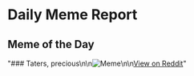 # Daily Meme Report

## Meme of the Day
"### Tat‬ers, pre‬cious\n\n![Meme](https://i.redd.it/y0lr1npdtewd1.png)\n\n[View on Reddit](https://redd.it/1g9yvu8)"
